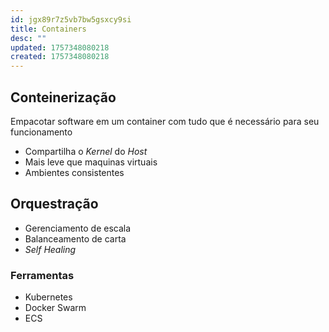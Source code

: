 ```yaml
---
id: jgx89r7z5vb7bw5gsxcy9si
title: Containers
desc: ""
updated: 1757348080218
created: 1757348080218
---
```


## Conteinerização

Empacotar software em um container com tudo que é necessário para seu funcionamento

- Compartilha o _Kernel_ do _Host_
- Mais leve que maquinas virtuais
- Ambientes consistentes

## Orquestração

- Gerenciamento de escala
- Balanceamento de carta
- _Self Healing_

### Ferramentas

- Kubernetes
- Docker Swarm
- ECS
